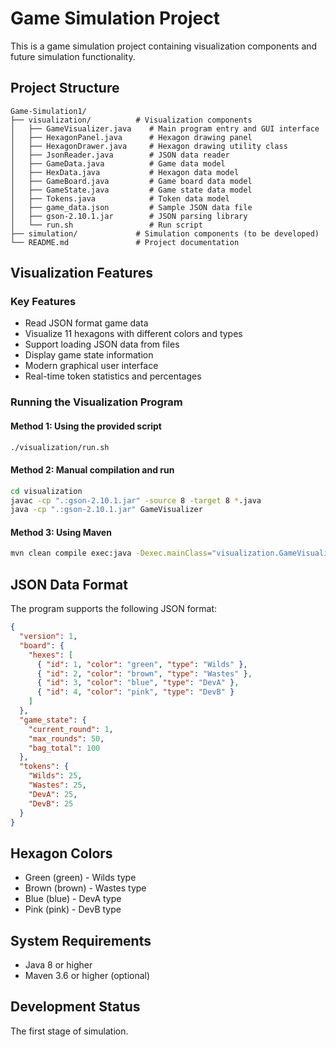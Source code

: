 # Game Simulation Project

This is a game simulation project containing visualization components and future simulation functionality.

## Project Structure

```
Game-Simulation1/
├── visualization/          # Visualization components
│   ├── GameVisualizer.java    # Main program entry and GUI interface
│   ├── HexagonPanel.java      # Hexagon drawing panel
│   ├── HexagonDrawer.java     # Hexagon drawing utility class
│   ├── JsonReader.java        # JSON data reader
│   ├── GameData.java          # Game data model
│   ├── HexData.java           # Hexagon data model
│   ├── GameBoard.java         # Game board data model
│   ├── GameState.java         # Game state data model
│   ├── Tokens.java            # Token data model
│   ├── game_data.json         # Sample JSON data file
│   ├── gson-2.10.1.jar        # JSON parsing library
│   └── run.sh                 # Run script
├── simulation/             # Simulation components (to be developed)
└── README.md               # Project documentation
```

## Visualization Features

### Key Features
- Read JSON format game data
- Visualize 11 hexagons with different colors and types
- Support loading JSON data from files
- Display game state information
- Modern graphical user interface
- Real-time token statistics and percentages

### Running the Visualization Program

#### Method 1: Using the provided script
```bash
./visualization/run.sh
```

#### Method 2: Manual compilation and run
```bash
cd visualization
javac -cp ".:gson-2.10.1.jar" -source 8 -target 8 *.java
java -cp ".:gson-2.10.1.jar" GameVisualizer
```

#### Method 3: Using Maven
```bash
mvn clean compile exec:java -Dexec.mainClass="visualization.GameVisualizer"
```

## JSON Data Format

The program supports the following JSON format:

```json
{
  "version": 1,
  "board": {
    "hexes": [
      { "id": 1, "color": "green", "type": "Wilds" },
      { "id": 2, "color": "brown", "type": "Wastes" },
      { "id": 3, "color": "blue", "type": "DevA" },
      { "id": 4, "color": "pink", "type": "DevB" }
    ]
  },
  "game_state": {
    "current_round": 1,
    "max_rounds": 50,
    "bag_total": 100
  },
  "tokens": {
    "Wilds": 25,
    "Wastes": 25,
    "DevA": 25,
    "DevB": 25
  }
}
```

## Hexagon Colors

- Green (green) - Wilds type
- Brown (brown) - Wastes type  
- Blue (blue) - DevA type
- Pink (pink) - DevB type

## System Requirements

- Java 8 or higher
- Maven 3.6 or higher (optional)

## Development Status

The first stage of simulation.
